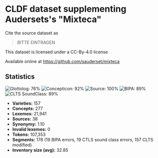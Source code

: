 # CLDF dataset supplementing Audersets's "Mixteca"

Cite the source dataset as

> BITTE EINTRAGEN

This dataset is licensed under a CC-By-4.0 license

Available online at https://github.com/sauderset/mixteca

## Statistics


![Glottolog: 76%](https://img.shields.io/badge/Glottolog-76%25-yellow.svg "Glottolog: 76%")
![Concepticon: 92%](https://img.shields.io/badge/Concepticon-92%25-green.svg "Concepticon: 92%")
![Source: 100%](https://img.shields.io/badge/Source-100%25-brightgreen.svg "Source: 100%")
![BIPA: 89%](https://img.shields.io/badge/BIPA-89%25-yellowgreen.svg "BIPA: 89%")
![CLTS SoundClass: 89%](https://img.shields.io/badge/CLTS%20SoundClass-89%25-yellowgreen.svg "CLTS SoundClass: 89%")

- **Varieties:** 157
- **Concepts:** 277
- **Lexemes:** 21,941
- **Sources:** 38
- **Synonymy:** 1.10
- **Invalid lexemes:** 0
- **Tokens:** 107,353
- **Segments:** 178 (19 BIPA errors, 19 CTLS sound class errors, 157 CLTS modified)
- **Inventory size (avg):** 32.85